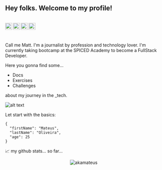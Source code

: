 ## Hey folks. Welcome to my profile!
</br>

<a href="https://www.instagram.com/akamateus/">
  <img align="left" alt="Abhishek's Instagram" width="22px" src="https://raw.githubusercontent.com/hussainweb/hussainweb/main/icons/instagram.png" />
</a>
<a href="https://discord.gg/akamateus#4488">
  <img align="left" alt="Abhishek's Discord" width="22px" src="https://raw.githubusercontent.com/peterthehan/peterthehan/master/assets/discord.svg" />
</a>
<a href="https://twitter.com/akamateuss">
  <img align="left" alt="Abhishek Naidu | Twitter" width="22px" src="https://raw.githubusercontent.com/peterthehan/peterthehan/master/assets/twitter.svg" />
</a>
<a href="https://www.linkedin.com/in/mateusoliveirac/">
  <img align="left" alt="Abhishek's LinkedIN" width="22px" src="https://raw.githubusercontent.com/peterthehan/peterthehan/master/assets/linkedin.svg" />
</a>

</br></br>

Call me Matt. I'm a journalist by profession and technology lover. I'm currently taking bootcamp at the SPICED Academy to become a FullStack Developer.

Here you gonna find some...
- Docs
- Exercises
- Challenges 

about my journey in the _tech.

![alt text](https://media.tenor.com/JJ_is357rXYAAAAd/spike-monkey-typing.gif)


Let start with the basics:

```
{
  "firstName": "Mateus",
  "lastName": "Oliveira",
  "age": 25
}
```
📈 my github stats... so far...

<p align="center"> <img src="https://github-readme-stats.vercel.app/api?username=akamateus&show_icons=true&theme=gotham" alt="akamateus" />
